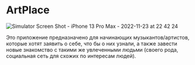 # ArtPlace

![Simulator Screen Shot - iPhone 13 Pro Max - 2022-11-23 at 22 42 24](https://user-images.githubusercontent.com/109245396/203633710-5912e72c-534d-465f-8f7a-b22b25c61f6c.png)


Это приложение предназначено для начинающих музыкантов/артистов, которые хотят заявить о себе, что бы о них узнали, а также завести новые знакомство с такими же увлеченными людьми (своего рода, социальная сеть для схожих по интересам людей).  
